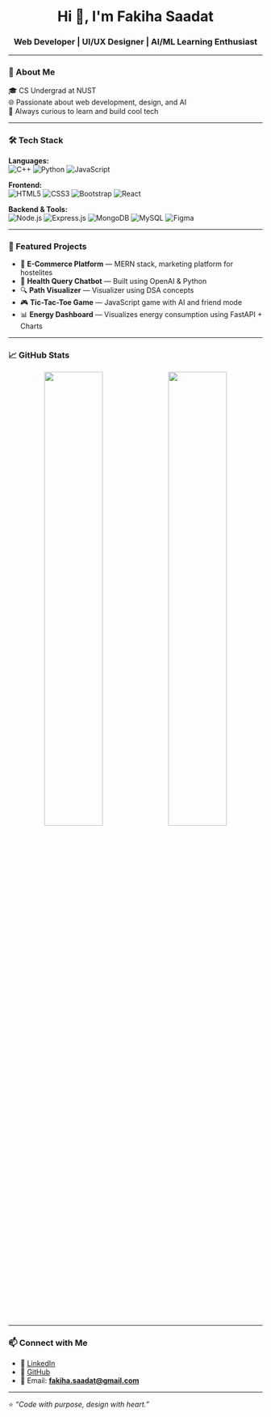 <h1 align="center">Hi 👋, I'm Fakiha Saadat</h1>
<h3 align="center">Web Developer | UI/UX Designer | AI/ML Learning Enthusiast</h3>

---

### 🚀 About Me

🎓 CS Undergrad at NUST  
🌐 Passionate about web development, design, and AI  
🎯 Always curious to learn and build cool tech  

---

### 🛠️ Tech Stack

**Languages:**  
![C++](https://img.shields.io/badge/C++-00599C?style=flat&logo=c%2B%2B&logoColor=white)
![Python](https://img.shields.io/badge/Python-3776AB?style=flat&logo=python&logoColor=white)
![JavaScript](https://img.shields.io/badge/JavaScript-F7DF1E?style=flat&logo=javascript&logoColor=black)

**Frontend:**  
![HTML5](https://img.shields.io/badge/HTML5-E34F26?style=flat&logo=html5&logoColor=white)
![CSS3](https://img.shields.io/badge/CSS3-1572B6?style=flat&logo=css3&logoColor=white)
![Bootstrap](https://img.shields.io/badge/Bootstrap-563D7C?style=flat&logo=bootstrap&logoColor=white)
![React](https://img.shields.io/badge/React-20232a?style=flat&logo=react&logoColor=61dafb)

**Backend & Tools:**  
![Node.js](https://img.shields.io/badge/Node.js-339933?style=flat&logo=nodedotjs&logoColor=white)
![Express.js](https://img.shields.io/badge/Express.js-000000?style=flat&logo=express&logoColor=white)
![MongoDB](https://img.shields.io/badge/MongoDB-4ea94b?style=flat&logo=mongodb&logoColor=white)
![MySQL](https://img.shields.io/badge/MySQL-00758f?style=flat&logo=mysql&logoColor=white)
![Figma](https://img.shields.io/badge/Figma-F24E1E?style=flat&logo=figma&logoColor=white)

---

### 📌 Featured Projects

- 🛒 **E-Commerce Platform** — MERN stack, marketing platform for hostelites  
- 🧠 **Health Query Chatbot** — Built using OpenAI & Python  
- 🔍 **Path Visualizer** — Visualizer using DSA concepts  
- 🎮 **Tic-Tac-Toe Game** — JavaScript game with AI and friend mode  
- 📊 **Energy Dashboard** — Visualizes energy consumption using FastAPI + Charts

---

### 📈 GitHub Stats

<p align="center">
  <img src="https://github-readme-stats.vercel.app/api?username=FakihaSaadat26&show_icons=true&theme=tokyonight" width="48%" />
  <img src="https://github-readme-stats.vercel.app/api/top-langs/?username=FakihaSaadat26&layout=compact&theme=tokyonight" width="48%" />
</p>

---

### 📫 Connect with Me

- 📎 [LinkedIn](https://www.linkedin.com/in/fakihasaadat/)
- 💼 [GitHub](https://github.com/FakihaSaadat26)
- 💌 Email: **fakiha.saadat@gmail.com**

---

⭐ *“Code with purpose, design with heart.”*  
